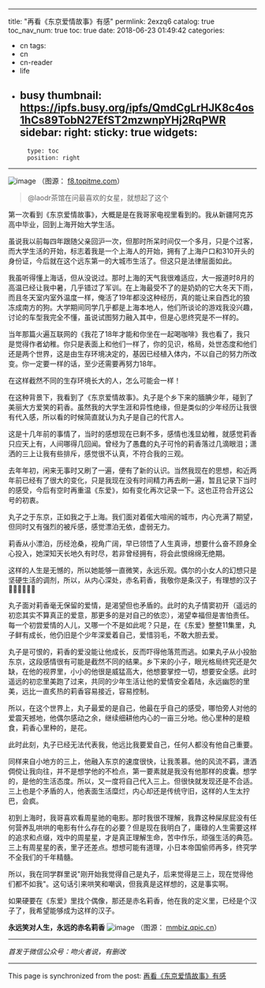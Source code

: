 
---
title: "再看《东京爱情故事》有感"
permlink: 2exzq6
catalog: true
toc_nav_num: true
toc: true
date: 2018-06-23 01:49:42
categories:
- cn
tags:
- cn
- cn-reader
- life
- busy
thumbnail: https://ipfs.busy.org/ipfs/QmdCgLrHJK8c4os1hCs89TobN27EfST2mzwnpYHj2RqPWR
sidebar:
    right:
        sticky: true
widgets:
    -
        type: toc
        position: right
---


![image](https://ipfs.busy.org/ipfs/QmdCgLrHJK8c4os1hCs89TobN27EfST2mzwnpYHj2RqPWR)
（图源： [f8.topitme.com](http://f8.topitme.com/8/59/11/11771015621c311598l.jpg)）

>  @laodr茶馆在问最喜欢的女星，就想起了这个

第一次看到《东京爱情故事》，大概是是在我哥家电视里看到的。我从新疆阿克苏高中毕业，回到上海开始大学生活。

虽说我以前每四年跟随父亲回沪一次，但那时所呆时间仅一个多月，只是个过客，而大学生活的开始，标志着我是一个上海人的开始，拥有了上海户口和310开头的身份证，今后就在这个远东第一的大城市生活了。但这只是法律层面如此。

我虽听得懂上海话，但从没说过。那时上海的天气我很难适应，大一报道时8月的高温已经让我中暑，几乎错过了军训。在上海最受不了的是奶奶的它大冬天下雨，而且冬天室内室外温度一样，俺活了19年都没这种经历，真的能让来自西北的狼冻成南方的狗。大学期间同学几乎都是上海本地人，他们所谈论的游戏我没兴趣，讨论的车型我完全不懂，虽说试图努力融入其中，但是心思终究是不一样的。

当年那篇火遍互联网的《我花了18年才能和你坐在一起喝咖啡》我也看了，我只是觉得作者幼稚。你只是表面上和他们一样了，你的见识，格局，处世态度和他们还是两个世界，这是由生存环境决定的，基因已经植入体内，不以自己的努力所改变。你一定要一样的话，至少还需要再努力18年。

在这样截然不同的生存环境长大的人，怎么可能会一样！

在这种背景下，我看到了《东京爱情故事》。丸子是个乡下来的腼腆少年，碰到了美丽大方爱笑的莉香。虽然我的大学生涯和异性绝缘，但是类似的少年经历让我很有代入感，所以看的时候简直就认为丸子是自己的代言人。

这是十几年前的事情了，当时的感想现在已剩不多，感情也浅显幼稚，就感觉莉香只应天上有，人间哪得几回闻。曾经为了愚蠢的丸子可怜的莉香落过几滴眼泪；潇洒的三上让我有些排斥，感觉很不认真，不符合我的三观。

去年年初，闲来无事时又刷了一遍，便有了新的认识。当然我现在的思想，和近两年前已经有了很大的变化，只是我现在没有时间精力再去刷一遍，暂且记录下当时的感受，今后有空时再重温《东爱》，如有变化再次记录一下。这也正符合开这公号的初衷。
    
丸子之于东京，正如我之于上海。我们面对着偌大喧闹的城市，内心充满了期望，但同时又有强烈的被斥感，感觉漂泊无依，虚弱无力。

莉香从小漂泊，历经沧桑，视角广阔，早已领悟了人生真谛，想要什么奋不顾身全心投入，她深知天长地久有时尽，若非曾经拥有，将会此恨绵绵无绝期。

这样的人生是无憾的，所以她能够一直微笑，永远乐观。偶尔的小女人的幻想只是坚硬生活的调剂，所以，从内心深处，赤名莉香，我敬你是条汉子，有理想的汉子👍🏻👍🏻👍🏻

丸子面对莉香毫无保留的爱情，是渴望但也矛盾的。此时的丸子情窦初开（遥远的初恋其实不算真正的爱意，那更多的是对自己的依恋），渴望幸福但是害怕责任。每一个初尝爱情的人儿，又哪一个不是如此呢？只是，在《东爱》整整11集里，丸子鲜有成长，他仍旧是个少年深爱着自己，爱惜羽毛，不敢大胆去爱。

丸子是可恨的，莉香的爱没能让他成长，反而吓得他落荒而逃。如果丸子从小投胎东京，这段感情很有可能是截然不同的结果。乡下来的小子，眼光格局终究还是欠缺，在他的视界里，小小的他很是威猛高大，他想要掌控一切，想要安全感。此时遥远的初恋里美跑了过来，共同的少年生活让他的爱情安全着陆，永远幽怨的里美，远比一直炙热的莉香容易接近，容易控制。

所以，在这个世界上，丸子最爱的是自己，他最在乎自己的感受，哪怕旁人对他的爱震天撼地，他偶尔感动之余，继续细耕他内心的一亩三分地。他心里种的是粮食，莉香心里种的，是花。

此时此刻，丸子已经无法代表我，他远比我要爱自己，任何人都没有他自己重要。

同样来自小地方的三上，他融入东京的速度很快，让我羡慕。他的风流不羁，潇洒倜傥让我向往，并不是想学他的不检点，第一要素就是我没有他那样的皮囊。想学的，是他的生活态度。所以，又一度将自己代入三上。但很快就发现还是不合适。三上也是个矛盾的人，他表面生活糜烂，内心却还是传统守旧，这样的人生太拧巴，会疯。

初到上海时，我哥喜欢看周星驰的电影。那时我很不理解，我靠这种屎尿屁没有任何营养乱哄哄的电影有什么存在的必要？但是现在我明白了，庸碌的人生需要这样的追求和点缀，戏中的周星星，才是真正理解生命，苦中作乐，顽强生活的典范。三上有周星星的表，里子还差点。想想可能有道理，小日本帝国偷师再多，终究学不全我们的千年精髓。

所以，我在同学群里说"刚开始我觉得自己是丸子，后来觉得是三上，现在觉得他们都不如我"。这句话引来哄笑和嘲讽，但我真是这样想的，这是事实啊。

如果硬要在《东爱》里找个偶像，那还是赤名莉香，他在我的定义里，已经是个汉子了，我希望能够成为这样的汉子。

**永远笑对人生，永远的赤名莉香**
![image](https://ipfs.busy.org/ipfs/Qmdcopc1AUCTcT3ZoVNDkkvMCDZAQjuFbdUEtMY1gnh7Gs)
（图源： [mmbiz.qpic.cn](http://mmbiz.qpic.cn/mmbiz_jpg/ChSwawCMyGoWaCURkOicica1I7zvKWaM1gsrhgeNcKl3cXgAEBHKibjN6D9ay9maeRDMdia3ljzYx4M0vjxJSjjy3A/640?wx_fmt=jpeg&tp=webp&wxfrom=5&wx_lazy=1)）

***
*首发于微信公众号：吻火者说，有删改*

- - -

This page is synchronized from the post: [再看《东京爱情故事》有感](https://steemit.com/@julian2013/2exzq6)
